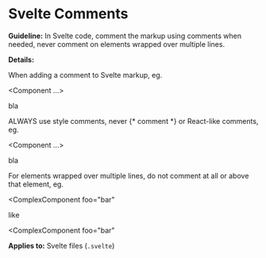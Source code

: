 # Svelte Comments

**Guideline:** In Svelte code, comment the markup using <!-- comment--> comments when needed, never comment on elements wrapped over multiple lines.

**Details:**

When adding a comment to Svelte markup, eg.

<Component ...>
  <p>bla</p>
</Component>

ALWAYS use <!-- comment --> style comments, never {* comment *} or React-like comments, eg.

<Component ...>
  <!-- comment -->
  <p>bla</p>
</Component>

For elements wrapped over multiple lines, do not comment at all or above that element, eg.

<ComplexComponent
  foo="bar"
>

like

<!-- comment -->
<ComplexComponent
  foo="bar"
>

**Applies to:** Svelte files (`.svelte`)